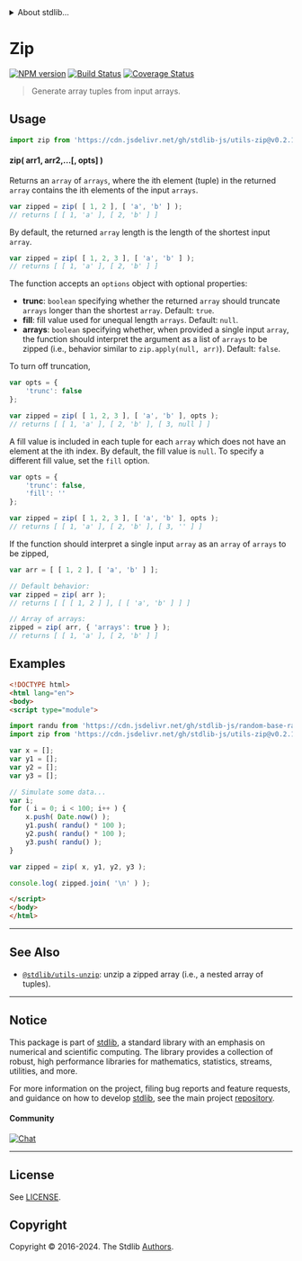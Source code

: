 <!--

@license Apache-2.0

Copyright (c) 2018 The Stdlib Authors.

Licensed under the Apache License, Version 2.0 (the "License");
you may not use this file except in compliance with the License.
You may obtain a copy of the License at

   http://www.apache.org/licenses/LICENSE-2.0

Unless required by applicable law or agreed to in writing, software
distributed under the License is distributed on an "AS IS" BASIS,
WITHOUT WARRANTIES OR CONDITIONS OF ANY KIND, either express or implied.
See the License for the specific language governing permissions and
limitations under the License.

-->


<details>
  <summary>
    About stdlib...
  </summary>
  <p>We believe in a future in which the web is a preferred environment for numerical computation. To help realize this future, we've built stdlib. stdlib is a standard library, with an emphasis on numerical and scientific computation, written in JavaScript (and C) for execution in browsers and in Node.js.</p>
  <p>The library is fully decomposable, being architected in such a way that you can swap out and mix and match APIs and functionality to cater to your exact preferences and use cases.</p>
  <p>When you use stdlib, you can be absolutely certain that you are using the most thorough, rigorous, well-written, studied, documented, tested, measured, and high-quality code out there.</p>
  <p>To join us in bringing numerical computing to the web, get started by checking us out on <a href="https://github.com/stdlib-js/stdlib">GitHub</a>, and please consider <a href="https://opencollective.com/stdlib">financially supporting stdlib</a>. We greatly appreciate your continued support!</p>
</details>

# Zip

[![NPM version][npm-image]][npm-url] [![Build Status][test-image]][test-url] [![Coverage Status][coverage-image]][coverage-url] <!-- [![dependencies][dependencies-image]][dependencies-url] -->

> Generate array tuples from input arrays.

<section class="intro">

</section>

<!-- /.intro -->



<section class="usage">

## Usage

```javascript
import zip from 'https://cdn.jsdelivr.net/gh/stdlib-js/utils-zip@v0.2.1-esm/index.mjs';
```

#### zip( arr1, arr2,...\[, opts] )

Returns an `array` of `arrays`, where the ith element (tuple) in the returned `array` contains the ith elements of the input `arrays`.

```javascript
var zipped = zip( [ 1, 2 ], [ 'a', 'b' ] );
// returns [ [ 1, 'a' ], [ 2, 'b' ] ]
```

By default, the returned `array` length is the length of the shortest input `array`.

```javascript
var zipped = zip( [ 1, 2, 3 ], [ 'a', 'b' ] );
// returns [ [ 1, 'a' ], [ 2, 'b' ] ]
```

The function accepts an `options` object with optional properties:

-   **trunc**: `boolean` specifying whether the returned `array` should truncate `arrays` longer than the shortest `array`. Default: `true`.
-   **fill**: fill value used for unequal length `arrays`. Default: `null`.
-   **arrays**: `boolean` specifying whether, when provided a single input `array`, the function should interpret the argument as a list of `arrays` to be zipped (i.e., behavior similar to `zip.apply(null, arr)`). Default: `false`.

To turn off truncation,

```javascript
var opts = {
    'trunc': false
};

var zipped = zip( [ 1, 2, 3 ], [ 'a', 'b' ], opts );
// returns [ [ 1, 'a' ], [ 2, 'b' ], [ 3, null ] ]
```

A fill value is included in each tuple for each `array` which does not have an element at the ith index. By default, the fill value is `null`. To specify a different fill value, set the `fill` option.

```javascript
var opts = {
    'trunc': false,
    'fill': ''
};

var zipped = zip( [ 1, 2, 3 ], [ 'a', 'b' ], opts );
// returns [ [ 1, 'a' ], [ 2, 'b' ], [ 3, '' ] ]
```

If the function should interpret a single input `array` as an `array` of `arrays` to be zipped,

<!-- eslint-disable object-curly-newline -->

```javascript
var arr = [ [ 1, 2 ], [ 'a', 'b' ] ];

// Default behavior:
var zipped = zip( arr );
// returns [ [ [ 1, 2 ] ], [ [ 'a', 'b' ] ] ]

// Array of arrays:
zipped = zip( arr, { 'arrays': true } );
// returns [ [ 1, 'a' ], [ 2, 'b' ] ]
```

</section>

<!-- /.usage -->

<section class="examples">

## Examples

<!-- eslint no-undef: "error" -->

```html
<!DOCTYPE html>
<html lang="en">
<body>
<script type="module">

import randu from 'https://cdn.jsdelivr.net/gh/stdlib-js/random-base-randu@esm/index.mjs';
import zip from 'https://cdn.jsdelivr.net/gh/stdlib-js/utils-zip@v0.2.1-esm/index.mjs';

var x = [];
var y1 = [];
var y2 = [];
var y3 = [];

// Simulate some data...
var i;
for ( i = 0; i < 100; i++ ) {
    x.push( Date.now() );
    y1.push( randu() * 100 );
    y2.push( randu() * 100 );
    y3.push( randu() );
}

var zipped = zip( x, y1, y2, y3 );

console.log( zipped.join( '\n' ) );

</script>
</body>
</html>
```

</section>

<!-- /.examples -->

<!-- Section for related `stdlib` packages. Do not manually edit this section, as it is automatically populated. -->

<section class="related">

* * *

## See Also

-   <span class="package-name">[`@stdlib/utils-unzip`][@stdlib/utils/unzip]</span><span class="delimiter">: </span><span class="description">unzip a zipped array (i.e., a nested array of tuples).</span>

</section>

<!-- /.related -->

<!-- Section for all links. Make sure to keep an empty line after the `section` element and another before the `/section` close. -->


<section class="main-repo" >

* * *

## Notice

This package is part of [stdlib][stdlib], a standard library with an emphasis on numerical and scientific computing. The library provides a collection of robust, high performance libraries for mathematics, statistics, streams, utilities, and more.

For more information on the project, filing bug reports and feature requests, and guidance on how to develop [stdlib][stdlib], see the main project [repository][stdlib].

#### Community

[![Chat][chat-image]][chat-url]

---

## License

See [LICENSE][stdlib-license].


## Copyright

Copyright &copy; 2016-2024. The Stdlib [Authors][stdlib-authors].

</section>

<!-- /.stdlib -->

<!-- Section for all links. Make sure to keep an empty line after the `section` element and another before the `/section` close. -->

<section class="links">

[npm-image]: http://img.shields.io/npm/v/@stdlib/utils-zip.svg
[npm-url]: https://npmjs.org/package/@stdlib/utils-zip

[test-image]: https://github.com/stdlib-js/utils-zip/actions/workflows/test.yml/badge.svg?branch=v0.2.1
[test-url]: https://github.com/stdlib-js/utils-zip/actions/workflows/test.yml?query=branch:v0.2.1

[coverage-image]: https://img.shields.io/codecov/c/github/stdlib-js/utils-zip/main.svg
[coverage-url]: https://codecov.io/github/stdlib-js/utils-zip?branch=main

<!--

[dependencies-image]: https://img.shields.io/david/stdlib-js/utils-zip.svg
[dependencies-url]: https://david-dm.org/stdlib-js/utils-zip/main

-->

[chat-image]: https://img.shields.io/gitter/room/stdlib-js/stdlib.svg
[chat-url]: https://app.gitter.im/#/room/#stdlib-js_stdlib:gitter.im

[stdlib]: https://github.com/stdlib-js/stdlib

[stdlib-authors]: https://github.com/stdlib-js/stdlib/graphs/contributors

[umd]: https://github.com/umdjs/umd
[es-module]: https://developer.mozilla.org/en-US/docs/Web/JavaScript/Guide/Modules

[deno-url]: https://github.com/stdlib-js/utils-zip/tree/deno
[deno-readme]: https://github.com/stdlib-js/utils-zip/blob/deno/README.md
[umd-url]: https://github.com/stdlib-js/utils-zip/tree/umd
[umd-readme]: https://github.com/stdlib-js/utils-zip/blob/umd/README.md
[esm-url]: https://github.com/stdlib-js/utils-zip/tree/esm
[esm-readme]: https://github.com/stdlib-js/utils-zip/blob/esm/README.md
[branches-url]: https://github.com/stdlib-js/utils-zip/blob/main/branches.md

[stdlib-license]: https://raw.githubusercontent.com/stdlib-js/utils-zip/main/LICENSE

<!-- <related-links> -->

[@stdlib/utils/unzip]: https://github.com/stdlib-js/utils-unzip/tree/esm

<!-- </related-links> -->

</section>

<!-- /.links -->
